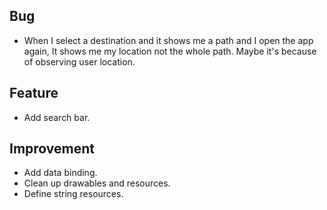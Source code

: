 ## Bug
- When I select a destination and it shows me a path and I open the app again, It shows me my location not the whole path. Maybe it's because of observing user location.

## Feature
- Add search bar.

## Improvement
- Add data binding.
- Clean up drawables and resources.
- Define string resources.